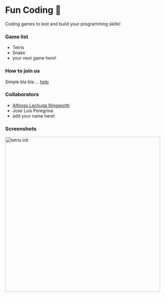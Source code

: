 # Fun Coding 🎉
Coding games to test and build your programming skills!

### Game list
- Tetris
- Snake
- your next game here!

### How to join us
Simple bla bla ... [help](https://github.com/firstcontributions/first-contributions)

### Collaborators
- [Alfonso Lechuga Illingworth](https://github.com/lechugalf)
- Jose Luis Peregrina
- add your name here!

### Screenshots
<img src="https://github.com/lechugalf/fun-coding/blob/master/screenshots/tetris1.png?raw=true" alt="tetris init" width="500px">

